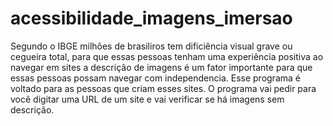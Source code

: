 # acessibilidade_imagens_imersao
Segundo o IBGE milhões de brasiliros tem dificiência visual grave ou cegueira total, para que essas pessoas tenham uma experiência positiva ao navegar em sites a descrição de imagens é um fator importante para que essas pessoas possam navegar com independencia. Esse programa é voltado para as pessoas que criam esses sites. O programa vai pedir para você digitar uma URL de um site e vai verificar se há imagens sem descrição.
